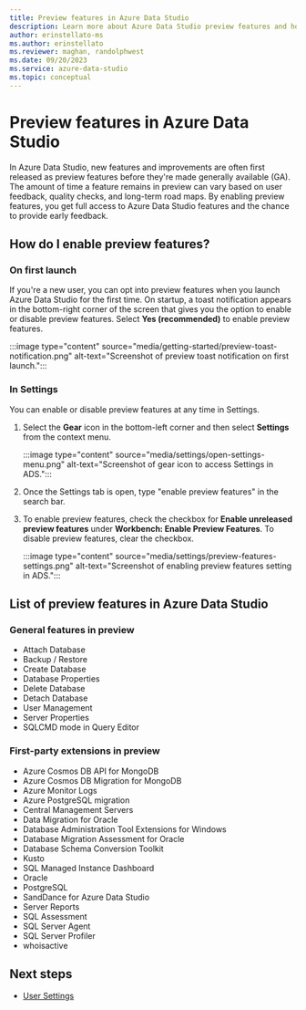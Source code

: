 ```yaml
---
title: Preview features in Azure Data Studio
description: Learn more about Azure Data Studio preview features and how to enable and use them.
author: erinstellato-ms
ms.author: erinstellato
ms.reviewer: maghan, randolphwest
ms.date: 09/20/2023
ms.service: azure-data-studio
ms.topic: conceptual
---
```

# Preview features in Azure Data Studio

In Azure Data Studio, new features and improvements are often first released as preview features before they're made generally available (GA). The amount of time a feature remains in preview can vary based on user feedback, quality checks, and long-term road maps. By enabling preview features, you get full access to Azure Data Studio features and the chance to provide early feedback.

## How do I enable preview features?

### On first launch

If you're a new user, you can opt into preview features when you launch Azure Data Studio for the first time. On startup, a toast notification appears in the bottom-right corner of the screen that gives you the option to enable or disable preview features. Select **Yes (recommended)** to enable preview features.

:::image type="content" source="media/getting-started/preview-toast-notification.png" alt-text="Screenshot of preview toast notification on first launch.":::

### In Settings

You can enable or disable preview features at any time in Settings.

1. Select the **Gear** icon in the bottom-left corner and then select **Settings** from the context menu.

   :::image type="content" source="media/settings/open-settings-menu.png" alt-text="Screenshot of gear icon to access Settings in ADS.":::

1. Once the Settings tab is open, type "enable preview features" in the search bar.

1. To enable preview features, check the checkbox for **Enable unreleased preview features** under **Workbench: Enable Preview Features**. To disable preview features, clear the checkbox.

   :::image type="content" source="media/settings/preview-features-settings.png" alt-text="Screenshot of enabling preview features setting in ADS.":::

## List of preview features in Azure Data Studio

### General features in preview

- Attach Database
- Backup / Restore
- Create Database
- Database Properties
- Delete Database
- Detach Database
- User Management
- Server Properties
- SQLCMD mode in Query Editor

### First-party extensions in preview

- Azure Cosmos DB API for MongoDB
- Azure Cosmos DB Migration for MongoDB
- Azure Monitor Logs
- Azure PostgreSQL migration
- Central Management Servers
- Data Migration for Oracle
- Database Administration Tool Extensions for Windows
- Database Migration Assessment for Oracle
- Database Schema Conversion Toolkit
- Kusto
- SQL Managed Instance Dashboard
- Oracle
- PostgreSQL
- SandDance for Azure Data Studio
- Server Reports
- SQL Assessment
- SQL Server Agent
- SQL Server Profiler
- whoisactive

## Next steps

- [User Settings](settings-list.md)
